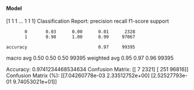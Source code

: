 #### Model
[1 1 1 ... 1 1 1]
Classification Report:
              precision    recall  f1-score   support

           0       0.03      0.00      0.01      2328
           1       0.98      1.00      0.99     97067

    accuracy                           0.97     99395
   macro avg       0.50      0.50      0.50     99395
weighted avg       0.95      0.97      0.96     99395

Accuracy: 0.9741234468534634
Confusion Matrix:
[[    7  2321]
 [  251 96816]]
Confusion Matrix (%):
[[7.04260778e-03 2.33512752e+00]
 [2.52527793e-01 9.74053021e+01]]
